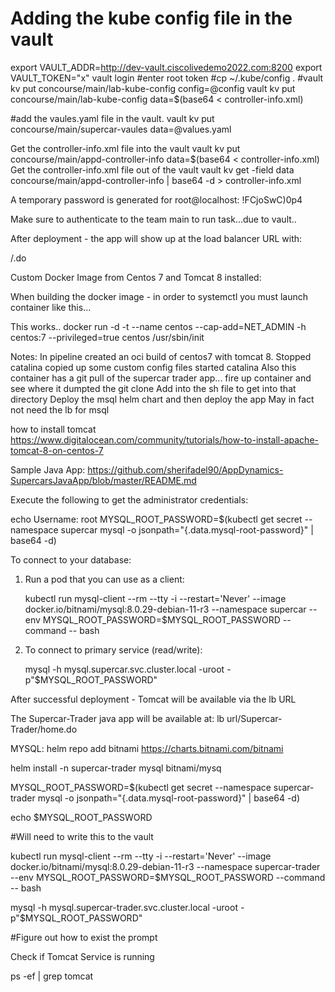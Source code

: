 # Adding the kube config file in the vault
export VAULT_ADDR=http://dev-vault.ciscolivedemo2022.com:8200
export VAULT_TOKEN="x"
vault login
#enter root token
#cp ~/.kube/config .
#vault kv put concourse/main/lab-kube-config config=@config
vault kv put concourse/main/lab-kube-config data=$(base64 < controller-info.xml)

#add the vaules.yaml file in the vault.
vault kv put concourse/main/supercar-vaules data=@values.yaml

Get the controller-info.xml file into the vault
vault kv put concourse/main/appd-controller-info data=$(base64 < controller-info.xml)
Get the controller-info.xml file out of the vault
vault kv get -field data concourse/main/appd-controller-info | base64 -d > controller-info.xml


A temporary password is generated for root@localhost: !FCjoSwC)0p4

Make sure to authenticate to the team main to run task...due to vault..

After deployment - the app will show up at the load balancer URL with:

/.do


Custom Docker Image from Centos 7 and Tomcat 8 installed:

When building the docker image - in order to systemctl you must launch container like this...

This works..
docker run -d -t --name centos --cap-add=NET_ADMIN -h centos:7 --privileged=true centos /usr/sbin/init


Notes:
In pipeline created an oci build of centos7 with tomcat 8.
Stopped catalina copied up some custom config files
started catalina
Also this container has a git pull of the supercar trader app...
fire up container and see where it dumpted the git clone
Add into the sh file to get into that directory
Deploy the msql helm chart and then deploy the app
May in fact not need the lb for msql




how to install tomcat
https://www.digitalocean.com/community/tutorials/how-to-install-apache-tomcat-8-on-centos-7


Sample Java App:
https://github.com/sherifadel90/AppDynamics-SupercarsJavaApp/blob/master/README.md


Execute the following to get the administrator credentials:

echo Username: root
MYSQL_ROOT_PASSWORD=$(kubectl get secret --namespace supercar mysql -o jsonpath="{.data.mysql-root-password}" | base64 -d)

To connect to your database:

1. Run a pod that you can use as a client:

   kubectl run mysql-client --rm --tty -i --restart='Never' --image  docker.io/bitnami/mysql:8.0.29-debian-11-r3 --namespace supercar --env MYSQL_ROOT_PASSWORD=$MYSQL_ROOT_PASSWORD --command -- bash

2. To connect to primary service (read/write):

   mysql -h mysql.supercar.svc.cluster.local -uroot -p"$MYSQL_ROOT_PASSWORD"


After successful deployment - Tomcat will be available via the lb URL

The Supercar-Trader java app will be available at:
lb url/Supercar-Trader/home.do

MYSQL:
helm repo add bitnami https://charts.bitnami.com/bitnami

helm install -n supercar-trader mysql bitnami/mysq

MYSQL_ROOT_PASSWORD=$(kubectl get secret --namespace supercar-trader mysql -o jsonpath="{.data.mysql-root-password}" | base64 -d)

echo $MYSQL_ROOT_PASSWORD

#Will need to write this to the vault


kubectl run mysql-client --rm --tty -i --restart='Never' --image  docker.io/bitnami/mysql:8.0.29-debian-11-r3 --namespace supercar-trader --env MYSQL_ROOT_PASSWORD=$MYSQL_ROOT_PASSWORD --command -- bash

mysql -h mysql.supercar-trader.svc.cluster.local -uroot -p"$MYSQL_ROOT_PASSWORD"

#Figure out how to exist the prompt


Check if Tomcat Service is running

ps -ef | grep tomcat 